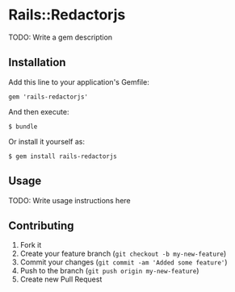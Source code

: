 # Rails::Redactorjs

TODO: Write a gem description

## Installation

Add this line to your application's Gemfile:

    gem 'rails-redactorjs'

And then execute:

    $ bundle

Or install it yourself as:

    $ gem install rails-redactorjs

## Usage

TODO: Write usage instructions here

## Contributing

1. Fork it
2. Create your feature branch (`git checkout -b my-new-feature`)
3. Commit your changes (`git commit -am 'Added some feature'`)
4. Push to the branch (`git push origin my-new-feature`)
5. Create new Pull Request
